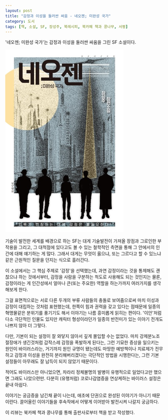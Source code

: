 ```yaml
---
layout: post
title: "감정과 이성을 둘러싼 싸움 - 네오젠; 미완성 국가"
category: 도서
tags: [책, 소설, SF, 장성주, 북레시피, 북카페 책과 콩나무, 서평]
---
```


'네오젠; 미완성 국가'는
감정과 이성을 둘러싼 싸움을 그린 SF 소설이다.

![표지](/images/neogen-book-h480.jpg)

기술이 발전한 세계를 배경으로 하는 SF는
대게 기술발전이 가져올 장점과 그로인한 부작용을 그리고,
그 대척점에 있다고도 볼 수 있는 철학적인 측면을 통해 그 안에서의 인간에 대해 얘기하는 게 많다.
그래서 대게는 무엇이 옳으냐, 또는 그르다고 할 수 있느냐같은 근원적인 질문을 던지는 식으로 흘러간다.

이 소설에서는 그 핵심 주제로 '감정'을 선택했는데,
과연 감정이라는 것을 통제해도 괜찮으냐 하는 것에서부터,
감정을 사람을 구분하는 척도로 사용해도 되는 것인지는 물론,
감정이라는 게 인간성에서 얼마나 큰(또는 주요한) 역할을 하는가까지 여러가지를 생각해보게 한다.

그걸 표면적으로는 서로 다른 두개의 부류 사람들의 충돌로 보여줌으로써
마치 이성과 감정이 대립하는 것처럼 표현했는데,
한쪽이 힘과 권력을 갖고 있다는 점때문에 일종의 혁명물같은 분위기를 풍기기도 해서
이야기는 나름 흥미롭게 읽히는 편이다.
'이안'처럼 다소 극단적인 인물도 있지만 캐릭터 형성이라던가
일종의 반전미가 있는 이야기 전개도 나쁘지 않아 더 그렇다.

다만, 기본이 되는 설정이 잘 와닿지 않아서 깊게 몰입할 수는 없었다.
마치 강제분노조절장애가 생긴것처럼 갑작스레 감정을 폭발하게 된다는,
그런 기묘한 증상을 일으키는 원인이 바이러스라는,
거기까지 원인 규명이 됐는데도 마땅한 예방책이나 치료제가 전무하고
감정과 이성을 완전히 분리해버리겠다는 극단적인 방법을 시행한다는,
그런 기본 설정들이 아무래도 잘 납득이 되지 않았기 때문이다.

적어도 바이러스만 아니었으면,
차라리 정체불명의 발병이 유행적으로 일었다고만 했으면 그래도 나았으련만.
다분히 (유행처럼) 코로나감염증을 연상케하는 바이러스 설정은 끝내 아쉽다.

이야기는 궁금증을 남긴채 끝이 나는데,
애초에 단권으로 완성된 이야기가 아니기 때문이란다.
끌어올린 이야기들을 후속작에서 어떻게 이어받아 발전시켜 나갈지 궁금하다.



<div class="im im-info">
이 리뷰는 북카페 책과 콩나무를 통해 출판사로부터 책을 받고 작성했다.
</div>
